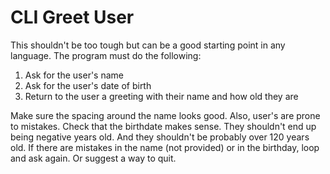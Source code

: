 # CLI Greet User

This shouldn't be too tough but can be a good starting point in any language. The program must do the following:
1. Ask for the user's name
2. Ask for the user's date of birth
3. Return to the user a greeting with their name and how old they are

Make sure the spacing around the name looks good. Also, user's are prone to mistakes. Check that the birthdate makes sense. They shouldn't end up being negative years old. And they shouldn't be probably over 120 years old. If there are mistakes in the name (not provided) or in the birthday, loop and ask again. Or suggest a way to quit. 